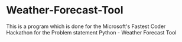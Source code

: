 # Weather-Forecast-Tool
This is a program which is done for the Microsoft's Fastest Coder Hackathon for the Problem statement Python - Weather Forecast Tool
